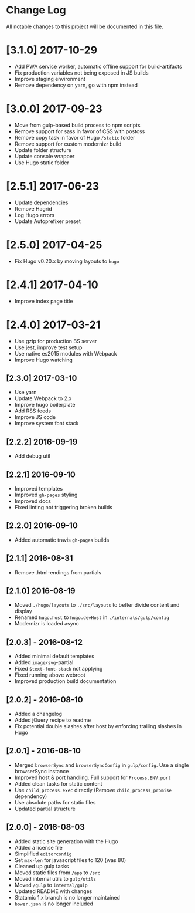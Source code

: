 # Change Log
All notable changes to this project will be documented in this file.

# [3.1.0] 2017-10-29

- Add PWA service worker, automatic offline support for build-artifacts
- Fix production variables not being exposed in JS builds
- Improve staging environment
- Remove dependency on yarn, go with npm instead

# [3.0.0] 2017-09-23

- Move from gulp-based build process to npm scripts
- Remove support for sass in favor of CSS with postcss
- Remove copy task in favor of Hugo `/static` folder
- Remove support for custom modernizr build
- Update folder structure
- Update console wrapper
- Use Hugo static folder

# [2.5.1] 2017-06-23

- Update dependencies
- Remove Hagrid
- Log Hugo errors
- Update Autoprefixer preset

# [2.5.0] 2017-04-25

- Fix Hugo v0.20.x by moving layouts to `hugo`

# [2.4.1] 2017-04-10

- Improve index page title

# [2.4.0] 2017-03-21

- Use gzip for production BS server
- Use jest, improve test setup
- Use native es2015 modules with Webpack
- Improve Hugo watching

## [2.3.0] 2017-03-10

- Use yarn
- Update Webpack to 2.x
- Improve hugo boilerplate
- Add RSS feeds
- Improve JS code
- Improve system font stack

## [2.2.2] 2016-09-19

- Add debug util

## [2.2.1] 2016-09-10

- Improved templates
- Improved `gh-pages` styling
- Improved docs
- Fixed linting not triggering broken builds

## [2.2.0] 2016-09-10

- Added automatic travis `gh-pages` builds

## [2.1.1] 2016-08-31

- Remove .html-endings from partials

## [2.1.0] 2016-08-19

- Moved `./hugo/layouts` to `./src/layouts` to better divide content and display
- Renamed `hugo.host` to `hugo.devHost` in `./internals/gulp/config`
-  Modernizr is loaded async

## [2.0.3] - 2016-08-12

- Added minimal default templates
- Added `image/svg`-partial
- Fixed `$text-font-stack` not applying
- Fixed running above webroot
- Improved production build documentation

## [2.0.2] - 2016-08-10

- Added a changelog
- Added jQuery recipe to readme
- Fix potential double slashes after host by enforcing trailing slashes in Hugo

## [2.0.1] - 2016-08-10

- Merged `browserSync` and `browserSyncConfig` in `gulp/config`. Use a single browserSync instance
- Improved host & port handling. Full support for `Process.ENV.port`
- Added clean tasks for static content
- Use `child_process.exec` directly (Remove `child_process_promise` dependency)
- Use absolute paths for static files
- Updated partial structure

## [2.0.0] - 2016-08-03

- Added static site generation with the Hugo
- Added a license file
- Simplified `editorconfig`
- Set `max-len` for javascript files to 120 (was 80)
- Cleaned up gulp tasks
- Moved static files from `/app` to `/src`
- Moved internal utils to `gulp/utils`
- Moved `/gulp` to `internal/gulp`
- Updated README with changes
- Statamic 1.x branch is no longer maintained
- `bower.json` is no longer included

